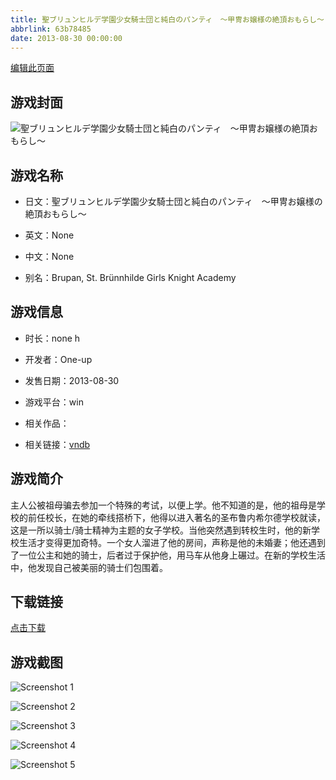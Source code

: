 ```yaml
---
title: 聖ブリュンヒルデ学園少女騎士団と純白のパンティ　～甲冑お嬢様の絶頂おもらし～
abbrlink: 63b78485
date: 2013-08-30 00:00:00
---
```

[编辑此页面](https://github.com/ACG-3/ADV3-source/blob/main/source/_posts/games/%E8%81%96%E3%83%96%E3%83%AA%E3%83%A5%E3%83%B3%E3%83%92%E3%83%AB%E3%83%87%E5%AD%A6%E5%9C%92%E5%B0%91%E5%A5%B3%E9%A8%8E%E5%A3%AB%E5%9B%A3%E3%81%A8%E7%B4%94%E7%99%BD%E3%81%AE%E3%83%91%E3%83%B3%E3%83%86%E3%82%A3%E3%80%80%EF%BD%9E%E7%94%B2%E5%86%91%E3%81%8A%E5%AC%A2%E6%A7%98%E3%81%AE%E7%B5%B6%E9%A0%82%E3%81%8A%E3%82%82%E3%82%89%E3%81%97%EF%BD%9E.md)

## 游戏封面

![聖ブリュンヒルデ学園少女騎士団と純白のパンティ　～甲冑お嬢様の絶頂おもらし～](https://pan.timero.xyz/d/onedrive/img_lib_001/%E8%81%96%E3%83%96%E3%83%AA%E3%83%A5%E3%83%B3%E3%83%92%E3%83%AB%E3%83%87%E5%AD%A6%E5%9C%92%E5%B0%91%E5%A5%B3%E9%A8%8E%E5%A3%AB%E5%9B%A3%E3%81%A8%E7%B4%94%E7%99%BD%E3%81%AE%E3%83%91%E3%83%B3%E3%83%86%E3%82%A3%E3%80%80%EF%BD%9E%E7%94%B2%E5%86%91%E3%81%8A%E5%AC%A2%E6%A7%98%E3%81%AE%E7%B5%B6%E9%A0%82%E3%81%8A%E3%82%82%E3%82%89%E3%81%97%EF%BD%9E_cover.avif)


## 游戏名称

- 日文：聖ブリュンヒルデ学園少女騎士団と純白のパンティ　～甲冑お嬢様の絶頂おもらし～
- 英文：None
- 中文：None

- 别名：Brupan, St. Brünnhilde Girls Knight Academy


## 游戏信息

- 时长：none h
- 开发者：One-up
- 发售日期：2013-08-30
- 游戏平台：win
- 相关作品：

- 相关链接：[vndb](https://vndb.org/v12575)


## 游戏简介

主人公被祖母骗去参加一个特殊的考试，以便上学。他不知道的是，他的祖母是学校的前任校长，在她的牵线搭桥下，他得以进入著名的圣布鲁内希尔德学校就读，这是一所以骑士/骑士精神为主题的女子学校。当他突然遇到转校生时，他的新学校生活才变得更加奇特。一个女人溜进了他的房间，声称是他的未婚妻；他还遇到了一位公主和她的骑士，后者过于保护他，用马车从他身上碾过。在新的学校生活中，他发现自己被美丽的骑士们包围着。


## 下载链接

[点击下载](https://pan.timero.xyz/onedrive/adv_lib_001/%E8%81%96%E3%83%96%E3%83%AA%E3%83%A5%E3%83%B3%E3%83%92%E3%83%AB%E3%83%87%E5%AD%A6%E5%9C%92%E5%B0%91%E5%A5%B3%E9%A8%8E%E5%A3%AB%E5%9B%A3%E3%81%A8%E7%B4%94%E7%99%BD%E3%81%AE%E3%83%91%E3%83%B3%E3%83%86%E3%82%A3%E3%80%80%EF%BD%9E%E7%94%B2%E5%86%91%E3%81%8A%E5%AC%A2%E6%A7%98%E3%81%AE%E7%B5%B6%E9%A0%82%E3%81%8A%E3%82%82%E3%82%89%E3%81%97%EF%BD%9E)


## 游戏截图


![Screenshot 1](https://pan.timero.xyz/d/onedrive/img_lib_001/%E8%81%96%E3%83%96%E3%83%AA%E3%83%A5%E3%83%B3%E3%83%92%E3%83%AB%E3%83%87%E5%AD%A6%E5%9C%92%E5%B0%91%E5%A5%B3%E9%A8%8E%E5%A3%AB%E5%9B%A3%E3%81%A8%E7%B4%94%E7%99%BD%E3%81%AE%E3%83%91%E3%83%B3%E3%83%86%E3%82%A3%E3%80%80%EF%BD%9E%E7%94%B2%E5%86%91%E3%81%8A%E5%AC%A2%E6%A7%98%E3%81%AE%E7%B5%B6%E9%A0%82%E3%81%8A%E3%82%82%E3%82%89%E3%81%97%EF%BD%9E_Screenshot_1.avif)

![Screenshot 2](https://pan.timero.xyz/d/onedrive/img_lib_001/%E8%81%96%E3%83%96%E3%83%AA%E3%83%A5%E3%83%B3%E3%83%92%E3%83%AB%E3%83%87%E5%AD%A6%E5%9C%92%E5%B0%91%E5%A5%B3%E9%A8%8E%E5%A3%AB%E5%9B%A3%E3%81%A8%E7%B4%94%E7%99%BD%E3%81%AE%E3%83%91%E3%83%B3%E3%83%86%E3%82%A3%E3%80%80%EF%BD%9E%E7%94%B2%E5%86%91%E3%81%8A%E5%AC%A2%E6%A7%98%E3%81%AE%E7%B5%B6%E9%A0%82%E3%81%8A%E3%82%82%E3%82%89%E3%81%97%EF%BD%9E_Screenshot_2.avif)

![Screenshot 3](https://pan.timero.xyz/d/onedrive/img_lib_001/%E8%81%96%E3%83%96%E3%83%AA%E3%83%A5%E3%83%B3%E3%83%92%E3%83%AB%E3%83%87%E5%AD%A6%E5%9C%92%E5%B0%91%E5%A5%B3%E9%A8%8E%E5%A3%AB%E5%9B%A3%E3%81%A8%E7%B4%94%E7%99%BD%E3%81%AE%E3%83%91%E3%83%B3%E3%83%86%E3%82%A3%E3%80%80%EF%BD%9E%E7%94%B2%E5%86%91%E3%81%8A%E5%AC%A2%E6%A7%98%E3%81%AE%E7%B5%B6%E9%A0%82%E3%81%8A%E3%82%82%E3%82%89%E3%81%97%EF%BD%9E_Screenshot_3.avif)

![Screenshot 4](https://pan.timero.xyz/d/onedrive/img_lib_001/%E8%81%96%E3%83%96%E3%83%AA%E3%83%A5%E3%83%B3%E3%83%92%E3%83%AB%E3%83%87%E5%AD%A6%E5%9C%92%E5%B0%91%E5%A5%B3%E9%A8%8E%E5%A3%AB%E5%9B%A3%E3%81%A8%E7%B4%94%E7%99%BD%E3%81%AE%E3%83%91%E3%83%B3%E3%83%86%E3%82%A3%E3%80%80%EF%BD%9E%E7%94%B2%E5%86%91%E3%81%8A%E5%AC%A2%E6%A7%98%E3%81%AE%E7%B5%B6%E9%A0%82%E3%81%8A%E3%82%82%E3%82%89%E3%81%97%EF%BD%9E_Screenshot_4.avif)

![Screenshot 5](https://pan.timero.xyz/d/onedrive/img_lib_001/%E8%81%96%E3%83%96%E3%83%AA%E3%83%A5%E3%83%B3%E3%83%92%E3%83%AB%E3%83%87%E5%AD%A6%E5%9C%92%E5%B0%91%E5%A5%B3%E9%A8%8E%E5%A3%AB%E5%9B%A3%E3%81%A8%E7%B4%94%E7%99%BD%E3%81%AE%E3%83%91%E3%83%B3%E3%83%86%E3%82%A3%E3%80%80%EF%BD%9E%E7%94%B2%E5%86%91%E3%81%8A%E5%AC%A2%E6%A7%98%E3%81%AE%E7%B5%B6%E9%A0%82%E3%81%8A%E3%82%82%E3%82%89%E3%81%97%EF%BD%9E_Screenshot_5.avif)

